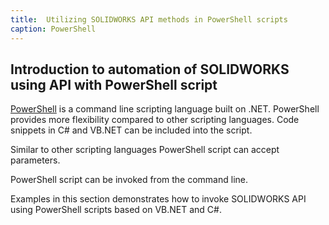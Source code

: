 ```yaml
---
title:  Utilizing SOLIDWORKS API methods in PowerShell scripts
caption: PowerShell
---
```

 Introduction to automation of SOLIDWORKS using API with PowerShell script
---
[PowerShell](https://docs.microsoft.com/en-us/powershell/scripting/powershell-scripting?view=powershell-6) is a command line scripting language built on .NET. PowerShell provides more flexibility compared to other scripting languages. Code snippets in C# and VB.NET can be included into the script.

Similar to other scripting languages PowerShell script can accept parameters.

PowerShell script can be invoked from the command line.

Examples in this section demonstrates how to invoke SOLIDWORKS API using PowerShell scripts based on VB.NET and C#.